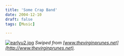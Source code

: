 ```yaml
---
title: 'Some Crap Band'
date: 2004-12-10
draft: false
tags: [Music]

---
```


[![earlyu2.jpg](http://www.mennoboy.com/chris/archives/images/music/earlyu2-thumb.jpg)](http://www.mennoboy.com/chris/archives/images/music/earlyu2.jpg) _Swiped from [www.thevirginprunes.net](http://www.thevirginprunes.net)._